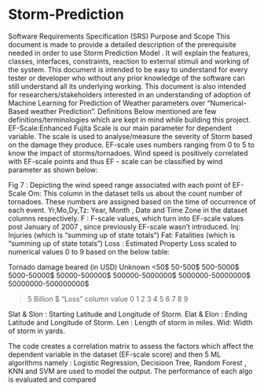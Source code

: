 # Storm-Prediction

Software Requirements Specification (SRS)
  Purpose and Scope
	This document is made to provide a detailed description of the prerequisite needed in order to use Storm Prediction Model . It will explain the features, classes, interfaces, constraints, reaction to external stimuli and working of the system.
This document is intended to be easy to understand for every tester or developer who without any prior knowledge of the software can still understand all its underlying working.     	This document is also intended for researchers/stakeholders interested in an understanding of adoption of Machine Learning for Prediction of Weather parameters over “Numerical-Based weather Prediction”.
   Definitions
	Below mentioned are few definitions/terminologies which are kept in mind while building this project.
EF-Scale:Enhanced Fujita Scale is our main parameter for dependent variable. The scale is used to analyse/measure the severity of Storm based on the damage they produce. EF-scale uses numbers ranging from 0 to 5 to know the impact of    storms/tornadoes. Wind speed is positively correlated with EF-scale points and thus EF - scale can be classified by wind  parameter as shown below:

Fig 7 : Depicting the wind speed range associated with each point of EF-Scale
Om: This column in the dataset tells us about the count number of tornadoes. These numbers are assigned based on the time of occurrence of each event.
Yr,Mo,Dy,Tz: Year, Month , Date and Time Zone in the dataset columns respectively. 
F : F-scale values, which turn into EF-scale values post January of 2007 , since previously EF-scale wasn’t introduced.
Inj: Injuries (which is “summing up of state totals”)
Fat: Fatalities (which is “summing up of state totals”)
Loss : Estimated Property Loss scaled to numerical values 0 to 9 based on the below table:
 
Tornado damage beared (in USD)
Unknown
<50$
50-500$
500-5000$
5000-50000$
50000-500000$
500000-5000000$
5000000-50000000$
50000000-500000000$
>5 Billion $
“Loss”  column value
0
1
2
3
4
5
6
7
8
9

 
Slat & Slon : Starting Latitude and Longitude of Storm.
Elat & Elon : Ending Latitude and Longitude of Storm.
Len : Length of storm in miles.
Wid: Width of storm in yards.
 
 
The code creates a correlation matrix to assess the factors which affect the dependent variable in the dataset (EF-scale score) and then 
5 ML algorithms namely : Logistic Regression, Decisioon Tree, Random Forest , KNN and SVM are used to model the output. The performance of each algo is evaluated and compared

 
